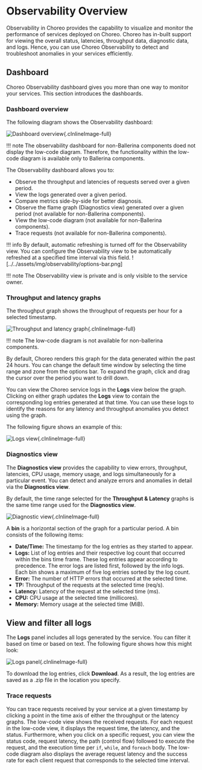 # Observability Overview

Observability in Choreo provides the capability to visualize and monitor the performance of services deployed on Choreo. Choreo has in-built support for viewing the overall status, latencies, throughput data,  diagnostic data, and logs. Hence, you can use Choreo Observability to detect and troubleshoot anomalies in your services efficiently. 

## Dashboard
Choreo Observability dashboard gives you more than one way to monitor your services. This section introduces the dashboards.

### Dashboard overview

The following diagram shows the Observability dashboard:

![Dashboard overview](../../assets/img/observability/overview-overall.png){.cInlineImage-full}

!!! note
    The observability dashboard for non-Ballerina components doed not display the low-code diagram. Therefore, the functionality within the low-code diagram is available only to Ballerina components. 

The Observability dashboard allows you to:

- Observe the throughput and latencies of requests served over a given period.
- View the logs generated over a given period.
- Compare metrics side-by-side for better diagnosis.
- Observe the flame graph (Diagnostics view) generated over a given period (not available for non-Ballerina components).
- View the low-code diagram (not available for non-Ballerina components).
- Trace requests (not available for non-Ballerina components).

!!! info
    By default, automatic refreshing is turned off for the Observability view. You can configure the Observability view to be automatically refreshed at a specified time interval via this field.
    ![../../assets/img/observability/options-bar.png]

!!! note
    The Observability view is private and is only visible to the service owner.


### Throughput and latency graphs

The throughput graph shows the throughput of requests per hour for a selected timestamp.   

![Throughput and latency graph](../../assets/img/observability/throughput-and-latency.png){.cInlineImage-full}

!!! note
    The low-code diagram is not available for non-ballerina components. 
    
By default, Choreo renders this graph for the data generated within the past 24 hours. You can change the default time window by selecting the time range and zone from the options bar. To expand the graph, click and drag the cursor over the period you want to drill down. 

You can view the Choreo service logs in the **Logs** view below the graph. Clicking on either graph updates the **Logs** view to contain the corresponding log entries generated at that time. You can use these logs to identify the reasons for any latency and throughput anomalies you detect using the graph.

The following figure shows an example of this:

![Logs view](../../assets/img/observability/logs.png){.cInlineImage-full}

### Diagnostics view

The **Diagnostics view** provides the capability to view errors, throughput, latencies, CPU usage, memory usage, and logs simultaneously for a particular event. You can detect and analyze errors and anomalies in detail via the **Diagnostics view**.

By default, the time range selected for the **Throughput & Latency** graphs is the same time range used for the **Diagnostics view**.

![Diagnostic view](../../assets/img/observability/diagnostic-view.png){.cInlineImage-full}


A **bin** is a horizontal section of the graph for a particular period. A bin consists of the following items:

- **Date/Time:** The timestamp for the log entries as they started to appear.
- **Logs:**  List of log entries and their respective log count that occurred within the bins time frame. These log entries appear according to precedence. The error logs are listed first, followed by the info logs. Each bin shows a maximum of five log entries sorted by the log count.
- **Error:** The number of HTTP errors that occurred at the selected time.
- **TP:** Throughput of the requests at the selected time (req/s).
- **Latency:** Latency of the request at the selected time (ms).
- **CPU:** CPU usage at the selected time (millicores).
- **Memory:** Memory usage at the selected time (MiB).


## View and filter all logs

The **Logs** panel includes all logs generated by the service. You can filter it based on time or based on text. The following figure shows how this might look:

![Logs panel](../../assets/img/observability/logs-panel.png){.cInlineImage-full}

To download the log entries, click **Download**. As a result, the log entries are saved as a .zip file in the location you specify.


### Trace requests

You can trace requests received by your service at a given timestamp by clicking a point in the time axis of either the throughput or the latency graphs.  The low-code view shows the received requests.
For each request in the low-code view, it displays the request time, the latency, and the status. Furthermore, when you click on a specific request, you can view the status code, request latency, the path (control flow) followed to execute the request, and the execution time per `if`, `while`, and `foreach` body.
The low-code diagram also displays the average request latency and the success rate for each client request that corresponds to the selected time interval.
